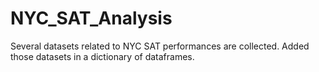 # NYC_SAT_Analysis

Several datasets related to NYC SAT performances are collected. Added those datasets in a dictionary of dataframes. 
